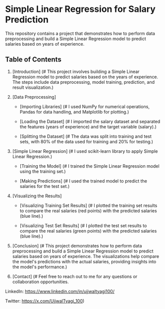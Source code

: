 # Simple Linear Regression for Salary Prediction

This repository contains a project that demonstrates how to perform data preprocessing and build a Simple Linear Regression model to predict salaries based on years of experience.

## Table of Contents

1. [Introduction]
(# This project involves building a Simple Linear Regression model to predict salaries based on the years of experience. The steps include data preprocessing, model training, prediction, and result visualization.)

2. [Data Preprocessing]

   - [Importing Libraries]
   (# I used NumPy for numerical operations, Pandas for data handling, and Matplotlib for plotting.)

   - [Loading the Dataset]
   (# I imported the salary dataset and separated the features (years of experience) and the target variable (salary).)

   - [Splitting the Dataset]
   (# The data was split into training and test sets, with 80% of the data used for training and 20% for testing.)

3. [Simple Linear Regression]
   (# I used scikit-learn library to apply Simple Linear Regression.)

   - [Training the Model]
   (# I trained the Simple Linear Regression model using the training set.)

   - [Making Predictions]
   (# I used the trained model to predict the salaries for the test set.)

4. [Visualizing the Results]

   - [Visualizing Training Set Results]
   (# I plotted the training set results to compare the real salaries (red points) with the predicted salaries (blue line).)

   - [Visualizing Test Set Results]
   (# I plotted the test set results to compare the real salaries (green points) with the predicted salaries (blue line).)

5. [Conclusion]
(# This project demonstrates how to perform data preprocessing and build a Simple Linear Regression model to predict salaries based on years of experience. The visualizations help compare the model's predictions with the actual salaries, providing insights into the model's performance.)

6. [Contact]
(# Feel free to reach out to me for any questions or collaboration opportunities.

LinkedIn: https://www.linkedin.com/in/ujjwaltyagi100/

Twitter: https://x.com/UjjwalTyagi_100)